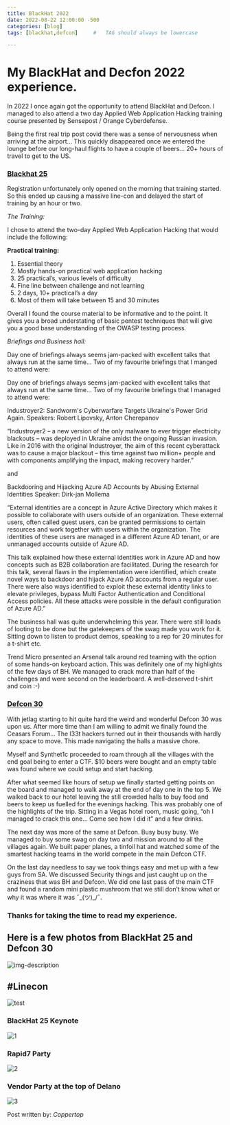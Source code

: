 ```yaml
---
title: BlackHat 2022
date: 2022-08-22 12:00:00 -500
categories: [blog]
tags: [blackhat,defcon]     #   TAG should always be lowercase

---
```


# My BlackHat and Decfon 2022 experience.

In 2022 I once again got the opportunity to attend BlackHat and Defcon. I managed to also attend a two day Applied Web Application Hacking training course presented by Sensepost / Orange Cyberdefense.

Being the first real trip post covid there was a sense of nervousness when arriving at the airport... This quickly disappeared once we entered the lounge before our long-haul flights to have a couple of beers... 20+ hours of travel to get to the US.

### <ins>Blackhat 25</ins>

Registration unfortunately only opened on the morning that training started. So this ended up causing a massive line-con and delayed the start of training by an hour or two.

*The Training:*

I chose to attend the two-day Applied Web Application Hacking that would include the following:

**Practical training:**

1. Essential theory
2. Mostly hands-on practical web application hacking
3. 25 practical’s, various levels of difficulty
4. Fine line between challenge and not learning
5. 2 days, 10+ practical’s a day
6. Most of them will take between 15 and 30 minutes

Overall I found the course material to be informative and to the point. It gives you a broad understating of basic pentest techniques that will give you a good base understanding of the OWASP testing process. 

*Briefings and Business hall:*

Day one of briefings always seems jam-packed with excellent talks that always run at the same time... Two of my favourite briefings that I manged to attend were: 

Day one of briefings always seems jam-packed with excellent talks that always run at the same time... Two of my favourite briefings that I managed to attend were: 

Industroyer2: Sandworm's Cyberwarfare Targets Ukraine's Power Grid Again. Speakers: Robert Lipovsky, Anton Cherepanov

“Industroyer2 – a new version of the only malware to ever trigger electricity blackouts – was deployed in Ukraine amidst the ongoing Russian invasion. Like in 2016 with the original Industroyer, the aim of this recent cyberattack was to cause a major blackout – this time against two million+ people and with components amplifying the impact, making recovery harder.”

and

Backdooring and Hijacking Azure AD Accounts by Abusing External Identities
Speaker: Dirk-jan Mollema

“External identities are a concept in Azure Active Directory which makes it possible to collaborate with users outside of an organization. These external users, often called guest users, can be granted permissions to certain resources and work together with users within the organization. The identities of these users are managed in a different Azure AD tenant, or are unmanaged accounts outside of Azure AD.

This talk explained how these external identities work in Azure AD and how concepts such as B2B collaboration are facilitated. During the research for this talk, several flaws in the implementation were identified, which create novel ways to backdoor and hijack Azure AD accounts from a regular user. There were also ways identified to exploit these external identity links to elevate privileges, bypass Multi Factor Authentication and Conditional Access policies. All these attacks were possible in the default configuration of Azure AD.”

The business hall was quite underwhelming this year. There were still loads of looting to be done but the gatekeepers of the swag made you work for it. Sitting down to listen to product demos, speaking to a rep for 20 minutes for a t-shirt etc. 

Trend Micro presented an Arsenal talk around red teaming with the option of some hands-on keyboard action. This was definitely one of my highlights of the few days of BH. We managed to crack more than half of the challenges and were second on the leaderboard. A well-deserved t-shirt and coin :-)
 
### <ins>Defcon 30</ins>

With jetlag starting to hit quite hard the weird and wonderful Defcon 30 was upon us. After more time than I am willing to admit we finally found the Ceasars Forum… The l33t hackers turned out in their thousands with hardly any space to move. This made navigating the halls a massive chore.

Myself and Synthet1c proceeded to roam through all the villages with the end goal being to enter a CTF. $10 beers were bought and an empty table was found where we could setup and start hacking.

After what seemed like hours of setup we finally started getting points on the board and managed to walk away at the end of day one in the top 5. We walked back to our hotel leaving the still crowded halls to buy food and beers to keep us fuelled for the evenings hacking. This was probably one of the highlights of the trip. Sitting in a Vegas hotel room, music going, “oh I managed to crack this one… Come see how I did it” and a few drinks. 

The next day was more of the same at Defcon. Busy busy busy. We managed to buy some swag on day two and mission around to all the villages again. We built paper planes, a tinfoil hat and watched some of the smartest hacking teams in the world compete in the main Defcon CTF. 

On the last day needless to say we took things easy and met up with a few guys from SA. We discussed Security things and just caught up on the craziness that was BH and Defcon. We did one last pass of the main CTF and found a random mini plastic mushroom that we still don’t know what or why it was where it was ¯\_(ツ)_/¯.

### Thanks for taking the time to read my experience.

## Here is a few photos from BlackHat 25 and Defcon 30


![img-description](https://pbs.twimg.com/media/Fa2wkrRXgAEf9lh?format=jpg&name=large)

## #Linecon

![test](/assets/img/test.jpeg)

### BlackHat 25 Keynote

![1](/assets/img/1.jpg)

### Rapid7 Party
![2](/assets/img/2.jpg)

### Vendor Party at the top of Delano

![3](/assets/img/3.jpg)


Post written by: *Coppertop*